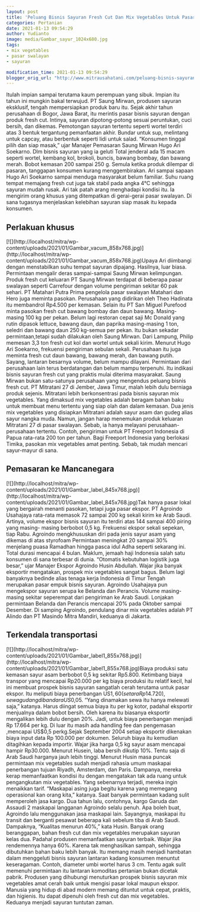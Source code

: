 ```yaml
---
layout: post
title: 'Peluang Bisnis Sayuran Fresh Cut Dan Mix Vegetables Untuk Pasar Mancanegara'
categories: Pertanian
date: 2021-01-13 09:54:29
author: Yudianto
image: media/Gambar_sayur_1024x680.jpg
tags:
- mix vegetables
- pasar swalayan
- sayuran

modification_time: 2021-01-13 09:54:29
blogger_orig_url: "http://www.mitrausahatani.com/peluang-bisnis-sayuran-fresh-cut.html"
---
```


Itulah impian sampai terutama kaum perempuan yang sibuk. Impian itu tahun ini
mungkin bakal terwujud. PT Saung Mirwan, produsen sayuran eksklusif, tengah
mempersiapkan produk baru itu. Sejak akhir tahun perusahaan di Bogor, Jawa
Barat, itu merintis pasar bisnis sayuran dengan produk fresh cut. Intinya,
sayuran dipotong-potong sesuai peruntukan, cuci bersih, dan dikemas.
Pemotongan sayuran tertentu seperti wortel terdiri atas 3 bentuk tergantung
pemanfaatan akhir. Bundar untuk sup, melintang untuk capcay, atau berbentuk
seperti lidi untuk salad. “Konsumen tinggal pilih dan siap masak,” ujar
Manajer Pemasaran Saung Mirwan Hugo Ari Soekarno. Dlm bisnis sayuran yang ia
geluti Total jenderal ada 15 macam seperti wortel, kembang kol, brokoli,
buncis, bawang bombay, dan bawang merah. Bobot kemasan 200 sampai 250 g.
Semula ketika produk dilempar di pasaran, tanggapan konsumen kurang
menggembirakan. Ari sampai sapaan Hugo Ari Soekarno sampai menduga masyarakat
belum familiar. Suhu ruang tempat memajang fresh cut juga tak stabil pada
angka 4°C sehingga sayuran mudah rusak. Ari tak patah arang menghadapi kondisi
itu. Ia mengirim orang khusus yang ditempatkan di gerai-gerai pasar swalayan.
Di sana tugasnya menjelaskan kelebihan sayuran siap masak itu kepada konsumen.

## Perlakuan khusus

[![](http://localhost/mitra/wp-
content/uploads/2021/01/Gambar_vacum_858x768.jpg)](http://localhost/mitra/wp-
content/uploads/2021/01/Gambar_vacum_858x768.jpg)Upaya Ari diimbangi dengan
menstabilkan suhu tempat sayuran dipajang. Hasilnya, luar biasa. Permintaan
mengalir deras sampai-sampai Saung Mirwan kelimpungan. Produk fresh cut
keluaran PT Saung Mirwan terdapat di beberapa pasar swalayan seperti Carrefour
dengan volume pengiriman sekitar 60 pak sehari. PT Matahari Putra Prima
pengelola pasar swalayan Matahari dan Hero juga meminta pasokan. Perusahaan
yang didirikan oleh Theo Hadinata itu membandrol Rp4.500 per kemasan. Selain
itu PT San Miguel Purefood minta pasokan fresh cut bawang bombay dan daun
bawang. Masing-masing 100 kg per pekan. Belum lagi restoran cepat saji Mc
Donald yang rutin dipasok lettuce, bawang daun, dan paprika masing-masing 1
ton, seledri dan bawang daun 250 kg-semua per pekan. Itu bukan sekadar
permintaan,tetapi sudah dilakukan oleh Saung Mirwan. Dari Lampung, Philip
memesan 3,3 ton fresh cut kol dan wortel untuk sekali kirim. Menurut Hugo Ari
Soekarno, frekuensi pengiriman sebulan sekali. Perusahaan itu juga meminta
fresh cut daun bawang, bawang merah, dan bawang putih. Sayang, lantaran
besarnya volume, belum mampu dilayani. Permintaan dari perusahaan lain terus
berdatangan dan belum mampu terpenuhi. Itu indikasi bisnis sayuran fresh cut
yang praktis mulai diterima masyarakat. Saung Mirwan bukan satu-satunya
perusahaan yang mengendus peluang bisnis fresh cut. PT Mitratani 27 di Jember,
Jawa Timur, malah lebih dulu berniaga produk sejenis. Mitratani lebih
berkonsentrasi pada bisnis sayuran mix vegetables. Yang dimaksud mix
vegetables adalah beragam bahan baku untuk membuat menu tertentu yang siap
olah dan dalam kemasan. Dua jenis mix vegetables yang disiapkan Mitratani
adalah sayur asam dan gudeg alias sayur nangka muda. Namun, jangan harap
menemukan produk keluaran Mitratani 27 di pasar swalayan. Sebab, ia hanya
melayani perusahaan-perusahaan tertentu. Contoh, pengiriman untuk PT Freeport
Indonesia di Papua rata-rata 200 ton per tahun. Bagi Freeport Indonesia yang
berlokasi Timika, pasokan mix vegetables amat penting. Sebab, tak mudah
mencari sayur-mayur di sana.

## Pemasaran ke Mancanegara

[![](http://localhost/mitra/wp-
content/uploads/2021/01/Gambar_label_845x768.jpg)](http://localhost/mitra/wp-
content/uploads/2021/01/Gambar_label_845x768.jpg)Tak hanya pasar lokal yang
bergairah menanti pasokan, tetapi juga pasar ekspor. PT Agroindo Usahajaya
rata-rata memasok 72 sampai 200 kg sekali kirim ke Arab Saudi. Artinya, volume
ekspor bisnis sayuran itu terdiri atas 144 sampai 400 piring yang masing-
masing berbobot 0,5 kg. Frekuensi ekspor sekali sepekan, tiap Rabu. Agroindo
mengkhususkan diri pada jenis sayur asam yang dikemas di atas styrofoam
Permintaan meningkat 20 sampai 30% menjelang puasa Ramadhan hingga pasca idul
Adha seperti sekarang ini. Total durasi mencapai 4 bulan. Maklum, jemaah haji
Indonesia salah satu konsumen di sana terbesar di dunia. “Otomatis kebutuhan
logistik juga besar,” ujar Manajer Ekspor Agroindo Husin Abdullah. Wajar jika
banyak eksportir mengatakan, prospek mix vegetables sangat bagus. Belum lagi
banyaknya bedinde alias tenaga kerja Indonesia di Timur Tengah merupakan pasar
empuk bisnis sayuran. Agroindo Usahajaya pun mengekspor sayuran serupa ke
Belanda dan Perancis. Volume masing-masing sekitar seperempat dari pengiriman
ke Arab Saudi. Lonjakan permintaan Belanda dan Perancis mencapai 20% pada
Oktober sampai Desember. Di samping Agroindo, pendulang dinar mix vegetables
adalah PT Alindo dan PT Masindo Mitra Mandiri, keduanya di Jakarta.

## Terkendala transportasi

[![](http://localhost/mitra/wp-
content/uploads/2021/01/Gambar_label1_855x768.jpg)](http://localhost/mitra/wp-
content/uploads/2021/01/Gambar_label1_855x768.jpg)Biaya produksi satu kemasan
sayur asam berbobot 0,5 kg sekitar Rp5.800. Ketimbang biaya transpor yang
mencapai Rp20.000 per kg biaya produksi itu relatif kecil, hal ini membuat
prospek bisnis sayuran sangatlah cerah terutama untuk pasar ekspor. Itu
meliputi biaya penerbangan US$1,60 (setara Rp 14.720), sewa gudang di bandara
US$0,05. “Yang dinamakan sewa itu hanya melewati saja,” katanya. Harus diingat
semua biaya itu per kg kotor, padahal eksportir menjualnya dalam bobot bersih.
Oleh karena itu biasanya eksportir mengalikan lebih dulu dengan 20%. Jadi,
untuk biaya penerbangan menjadi Rp 17.664 per kg. Di luar itu masih ada
handling fee dan pengemasan ,mencapai US$0,5 perkg.Sejak September 2004 setiap
eksportir dikenakan biaya input data Rp 100.000 per dokumen. Seluruh biaya itu
kemudian ditagihkan kepada importir. Wajar jika harga 0,5 kg sayur asam
mencapai hampir Rp30.000. Menurut Husein, laba bersih dikutip 10%. Tentu saja
di Arab Saudi harganya jauh lebih tinggi. Menurut Husin masa puncak permintaan
mix vegetables sudah menjadi rahasia umum maskapai penerbangan tujuan Riyadh,
Amsterdam, dan Paris. Dampanya, mereka kerap memanfaatkan kondisi itu dengan
mengatakan tak ada ruang untuk pengangkutan mix vegetables. Yang sebenarnya
terjadi, mereka ingin menaikkan tarif. “Maskapai asing juga begitu karena yang
memegang operasional kan orang kita,” katanya. Saat banyak permintaan kadang
sulit memperoleh jasa kargo. Dua tahun lalu, contohnya, kargo Garuda dan
Assaudi 2 maskapai langganan Agroindo selalu penuh. Apa boleh buat, Agroindo
lalu menggunakan jasa maskapai lain. Sayangnya, maskapai itu transit dan
berganti pesawat beberapa kali sebelum tiba di Arab Saudi. Dampaknya,
“Kualitas menurun 40%,” kata Husin. Banyak orang beranggapan, bahan fresh cut
dan mix vegetables merupakan sayuran kelas dua. Padahal produsen memanfaatkan
sayuran terbaik. Wajar jika rendemennya hanya 60%. Karena tak menghasilkan
sampah, sehingga dibutuhkan bahan baku lebih banyak. Itu memang masih menjadi
hambatan dalam menggeluti bisnis sayuran lantaran kadang konsumen menuntut
keseragaman. Contoh, diameter umbi wortel harus 3 cm. Tentu agak sulit
memenuhi permintaan itu lantaran komoditas pertanian bukan dicetak pabrik.
Produsen yang dihubungi menuturkan prospek bisnis sayuran mix vegetables amat
cerah baik untuk mengisi pasar lokal maupun ekspor. Manusia yang hidup di abad
modern memang dituntut untuk cepat, praktis, dan higienis. Itu dapat dipenuhi
oleh fresh cut dan mix vegetables. Keduanya menjadi sayuran tuntutan zaman.


